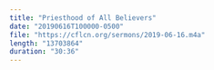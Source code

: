 ```yaml
---
title: "Priesthood of All Believers"
date: "20190616T100000-0500"
file: "https://cflcn.org/sermons/2019-06-16.m4a"
length: "13703864"
duration: "30:36"
---
```

